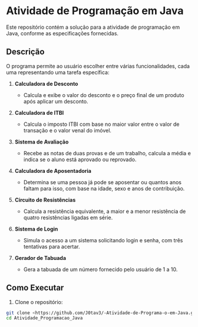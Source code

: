 # Atividade de Programação em Java

Este repositório contém a solução para a atividade de programação em Java, conforme as especificações fornecidas.

## Descrição

O programa permite ao usuário escolher entre várias funcionalidades, cada uma representando uma tarefa específica:

1. **Calculadora de Desconto**
   - Calcula e exibe o valor do desconto e o preço final de um produto após aplicar um desconto.

2. **Calculadora de ITBI**
   - Calcula o imposto ITBI com base no maior valor entre o valor de transação e o valor venal do imóvel.

3. **Sistema de Avaliação**
   - Recebe as notas de duas provas e de um trabalho, calcula a média e indica se o aluno está aprovado ou reprovado.

4. **Calculadora de Aposentadoria**
   - Determina se uma pessoa já pode se aposentar ou quantos anos faltam para isso, com base na idade, sexo e anos de contribuição.

5. **Circuito de Resistências**
   - Calcula a resistência equivalente, a maior e a menor resistência de quatro resistências ligadas em série.

6. **Sistema de Login**
   - Simula o acesso a um sistema solicitando login e senha, com três tentativas para acertar.

7. **Gerador de Tabuada**
   - Gera a tabuada de um número fornecido pelo usuário de 1 a 10.

## Como Executar

1. Clone o repositório:
```sh
git clone <https://github.com/J0tav3/-Atividade-de-Programa-o-em-Java.git>
cd Atividade_Programacao_Java
